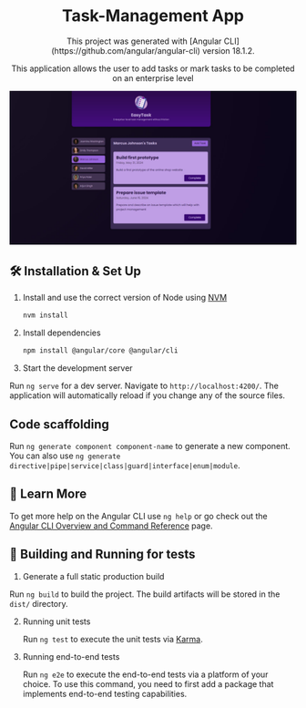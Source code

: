 <h1 align="center">
  Task-Management App
</h1>
<p align="center">
  This project was generated with [Angular CLI](https://github.com/angular/angular-cli) version 18.1.2.
</p>

<p align="center">This application allows the user to add tasks or mark tasks to be completed on an enterprise level</p>

![demo](https://github.com/AjitSingh-Brar/Task-Management-App/blob/main/src/assets/Demo.jpg)




## 🛠 Installation & Set Up

1. Install and use the correct version of Node using [NVM](https://github.com/nvm-sh/nvm)

   ```sh
   nvm install
   ```

2. Install dependencies

   ```sh
   npm install @angular/core @angular/cli
   ```

3. Start the development server

Run `ng serve` for a dev server. Navigate to `http://localhost:4200/`. The application will automatically reload if you change any of the source files.
 
## Code scaffolding

Run `ng generate component component-name` to generate a new component. You can also use `ng generate directive|pipe|service|class|guard|interface|enum|module`.




## 📖 Learn More

To get more help on the Angular CLI use `ng help` or go check out the [Angular CLI Overview and Command Reference](https://angular.dev/tools/cli) page.




## 🚀 Building and Running for tests

1. Generate a full static production build

  Run `ng build` to build the project. The build artifacts will be stored in the `dist/` directory.

2. Running unit tests

   Run `ng test` to execute the unit tests via [Karma](https://karma-runner.github.io).

3. Running end-to-end tests

   Run `ng e2e` to execute the end-to-end tests via a platform of your choice. To use this command, you need to first add a package that implements end-to-end testing capabilities.
